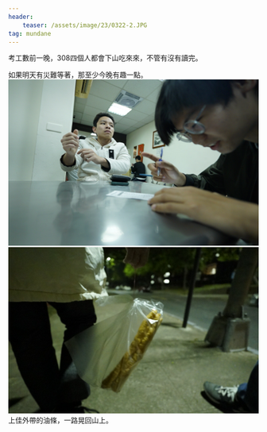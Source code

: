 ```yaml
---
header:
    teaser: /assets/image/23/0322-2.JPG
tag: mundane
---
```

考工數前一晚，308四個人都會下山吃來來，不管有沒有讀完。

如果明天有災難等著，那至少今晚有趣一點。  
![1](/assets/image/23/0322-1.JPG)
![2](/assets/image/23/0322-2.JPG)
上佳外帶的油條，一路晃回山上。
